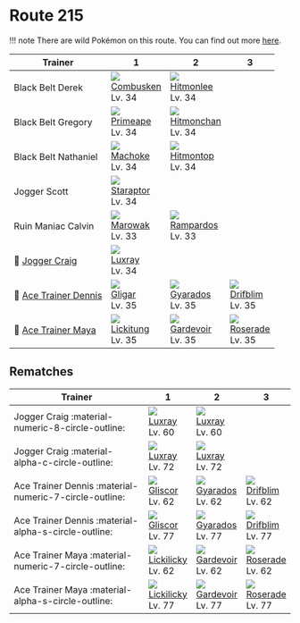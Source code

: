 # Route 215

!!! note
    There are wild Pokémon on this route. You can find out more [here](../../wild_pokemon/route_215/).


Trainer                                   | 1                                 | 2                                  | 3
---                                       | ---                               | ---                                | ---
Black Belt Derek                          | ![][256]<br>[Combusken]<br>Lv. 34 | ![][106]<br>[Hitmonlee]<br>Lv. 34  | &nbsp;
Black Belt Gregory                        | ![][057]<br>[Primeape]<br>Lv. 34  | ![][107]<br>[Hitmonchan]<br>Lv. 34 | &nbsp;
Black Belt Nathaniel                      | ![][067]<br>[Machoke]<br>Lv. 34   | ![][237]<br>[Hitmontop]<br>Lv. 34  | &nbsp;
Jogger Scott                              | ![][398]<br>[Staraptor]<br>Lv. 34 | &nbsp;                             | &nbsp;
Ruin Maniac Calvin                        | ![][105]<br>[Marowak]<br>Lv. 33   | ![][409]<br>[Rampardos]<br>Lv. 33  | &nbsp;
:repeat: [Jogger Craig](#rematches)       | ![][405]<br>[Luxray]<br>Lv. 34    | &nbsp;                             | &nbsp;
:repeat: [Ace Trainer Dennis](#rematches) | ![][207]<br>[Gligar]<br>Lv. 35    | ![][130]<br>[Gyarados]<br>Lv. 35   | ![][426]<br>[Drifblim]<br>Lv. 35
:repeat: [Ace Trainer Maya](#rematches)   | ![][108]<br>[Lickitung]<br>Lv. 35 | ![][282]<br>[Gardevoir]<br>Lv. 35  | ![][407]<br>[Roserade]<br>Lv. 35

## Rematches

Trainer                                                | 1                                  | 2                                 | 3
---                                                    | ---                                | ---                               | ---
Jogger Craig :material-numeric-8-circle-outline:       | ![][405]<br>[Luxray]<br>Lv. 60     | ![][405]<br>[Luxray]<br>Lv. 60    | &nbsp;
Jogger Craig :material-alpha-c-circle-outline:         | ![][405]<br>[Luxray]<br>Lv. 72     | ![][405]<br>[Luxray]<br>Lv. 72    | &nbsp;
Ace Trainer Dennis :material-numeric-7-circle-outline: | ![][472]<br>[Gliscor]<br>Lv. 62    | ![][130]<br>[Gyarados]<br>Lv. 62  | ![][426]<br>[Drifblim]<br>Lv. 62
Ace Trainer Dennis :material-alpha-s-circle-outline:   | ![][472]<br>[Gliscor]<br>Lv. 77    | ![][130]<br>[Gyarados]<br>Lv. 77  | ![][426]<br>[Drifblim]<br>Lv. 77
Ace Trainer Maya :material-numeric-7-circle-outline:   | ![][463]<br>[Lickilicky]<br>Lv. 62 | ![][282]<br>[Gardevoir]<br>Lv. 62 | ![][407]<br>[Roserade]<br>Lv. 62
Ace Trainer Maya :material-alpha-s-circle-outline:     | ![][463]<br>[Lickilicky]<br>Lv. 77 | ![][282]<br>[Gardevoir]<br>Lv. 77 | ![][407]<br>[Roserade]<br>Lv. 77

[Primeape]: ../../pokemon_changes/057/
[Machoke]: ../../pokemon_changes/067/
[Marowak]: ../../pokemon_changes/105/
[Hitmonlee]: ../../pokemon_changes/106/
[Hitmonchan]: ../../pokemon_changes/107/
[Lickitung]: ../../pokemon_changes/108/
[Gyarados]: ../../pokemon_changes/130/
[Gligar]: ../../pokemon_changes/207/
[Hitmontop]: ../../pokemon_changes/237/
[Combusken]: ../../pokemon_changes/256/
[Gardevoir]: ../../pokemon_changes/282/
[Staraptor]: ../../pokemon_changes/398/
[Luxray]: ../../pokemon_changes/405/
[Roserade]: ../../pokemon_changes/407/
[Rampardos]: ../../pokemon_changes/409/
[Drifblim]: ../../pokemon_changes/426/
[Lickilicky]: ../../pokemon_changes/463/
[Gliscor]: ../../pokemon_changes/472/
[057]: ../img/pokemon/057.png
[067]: ../img/pokemon/067.png
[105]: ../img/pokemon/105.png
[106]: ../img/pokemon/106.png
[107]: ../img/pokemon/107.png
[108]: ../img/pokemon/108.png
[130]: ../img/pokemon/130.png
[207]: ../img/pokemon/207.png
[237]: ../img/pokemon/237.png
[256]: ../img/pokemon/256.png
[282]: ../img/pokemon/282.png
[398]: ../img/pokemon/398.png
[405]: ../img/pokemon/405.png
[407]: ../img/pokemon/407.png
[409]: ../img/pokemon/409.png
[426]: ../img/pokemon/426.png
[463]: ../img/pokemon/463.png
[472]: ../img/pokemon/472.png
